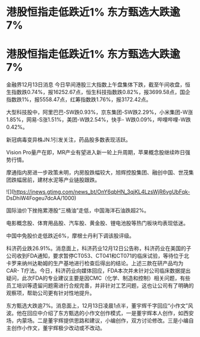 # 港股恒指走低跌近1% 东方甄选大跌逾7%

# 港股恒指走低跌近1% 东方甄选大跌逾7%

金融界12月13日消息
今日早间港股三大指数上午盘集体下跌，截至午间收盘，恒生指数跌0.74%，报16252.67点，恒生科技指数跌0.82%，报3699.58点，国企指数跌1%，报5558.47点，红筹指数跌1.76%，报3172.42点。

大型科技股中，阿里巴巴-SW跌0.93%，京东集团-SW跌2.29%，小米集团-W涨1.85%，网易-S涨1.51%，美团-W跌2.54%，快手-
W跌0.09%，哔哩哔哩-W跌0.42%。

新冠病毒变异株JN.1引发关注，药品股多数表现活跃。

Vision Pro量产在即，MR产业有望进入新一轮上升周期，苹果概念股继续昨日强势行情。

摩通指内房进一步政策未明，内房股跌幅较大，旭辉控股集团、融创中国、世茂集团跌幅居前，建材水泥等产业链股跟跌。

![](https://inews.gtimg.com/news_bt/OnY6qbHN_3qjKL4LzsWjR6vgUbFqk-
DsDhiW4Fogeu7dcAA/1000)

国际油价下挫拖累港股“三桶油”走低，中国海洋石油跌超2%。

电影概念股、体育用品股、汽车股、黄金股、锂电池股等热门板块均表现低迷。

中国中免股价走低跌近6%，摩根士丹利下调该股评级。

科济药业跌26.91%。消息面上，科济药业12月12日公告称，科济药业在美国的子公司收到FDA通知，要求暂停CT053、CT041和CT071的临床试验，等待位于北卡罗来纳州达勒姆的生产基地进行检查后得出的结论。上述三款在研产品均为CAR-
T疗法。今日，科济药业向媒体回应，FDA本次并未针对公司临床数据提出疑问，此次FDA的专业建议主要是因CMC（化学、制造和控制）相关问题，有些员工培训等遗留问题需进行合规完善，并非针对工艺问题，这也让公司有了明确的观察项，帮助公司更有针对性地提升。

东方甄选大跌逾7%。消息面上，12月13日凌晨1点半，董宇辉千字回应“小作文”风波。他在回应中介绍了东方甄选的小作文创作模式，一是董宇辉本人创作，如西安场，内蒙场。二是董宇辉提供思路和建议，小编创作，双方讨论修改。三是小编自主创作小作文，董宇辉极少改动或不改动。

